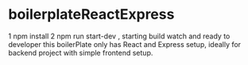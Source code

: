 # boilerplateReactExpress
1 npm install
2 npm run start-dev , starting build watch and ready to developer
this boilerPlate only has React and Express setup, ideally for backend project with simple frontend setup.
